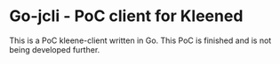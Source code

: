 # Go-jcli - PoC client for Kleened
This is a PoC kleene-client written in Go.
This PoC is finished and is not being developed further.
